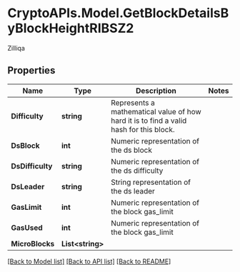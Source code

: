 # CryptoAPIs.Model.GetBlockDetailsByBlockHeightRIBSZ2
Zilliqa

## Properties

Name | Type | Description | Notes
------------ | ------------- | ------------- | -------------
**Difficulty** | **string** | Represents a mathematical value of how hard it is to find a valid hash for this block. | 
**DsBlock** | **int** | Numeric representation of the ds block | 
**DsDifficulty** | **string** | Numeric representation of the ds difficulty | 
**DsLeader** | **string** | String representation of the ds leader | 
**GasLimit** | **int** | Numeric representation of the block gas_limit | 
**GasUsed** | **int** | Numeric representation of the block gas_limit | 
**MicroBlocks** | **List&lt;string&gt;** |  | 

[[Back to Model list]](../README.md#documentation-for-models) [[Back to API list]](../README.md#documentation-for-api-endpoints) [[Back to README]](../README.md)

